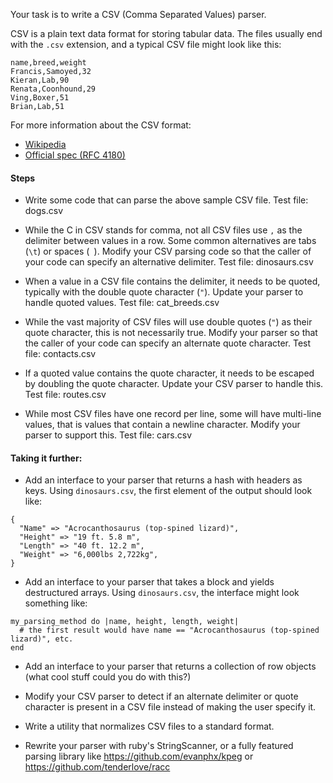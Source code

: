 Your task is to write a CSV (Comma Separated Values) parser.

CSV is a plain text data format for storing tabular data. The files usually end with the `.csv` extension, and a typical CSV file might look like this:

```
name,breed,weight
Francis,Samoyed,32
Kieran,Lab,90
Renata,Coonhound,29
Ving,Boxer,51
Brian,Lab,51
```

For more information about the CSV format:
* [Wikipedia](https://en.wikipedia.org/wiki/Comma-separated_values)
* [Official spec (RFC 4180)](https://tools.ietf.org/html/rfc4180)


#### Steps

* Write some code that can parse the above sample CSV file. Test file: dogs.csv

* While the C in CSV stands for comma, not all CSV files use `,` as the delimiter between values in a row. Some common alternatives are tabs (`\t`) or spaces (` `). Modify your CSV parsing code so that the caller of your code can specify an alternative delimiter. Test file: dinosaurs.csv

* When a value in a CSV file contains the delimiter, it needs to be quoted, typically with the double quote character (`"`). Update your parser to handle quoted values. Test file: cat_breeds.csv

* While the vast majority of CSV files will use double quotes (`"`) as their quote character, this is not necessarily true. Modify your parser so that the caller of your code can specify an alternate quote character. Test file: contacts.csv

* If a quoted value contains the quote character, it needs to be escaped by doubling the quote character. Update your CSV parser to handle this. Test file: routes.csv

* While most CSV files have one record per line, some will have multi-line values, that is values that contain a newline character. Modify your parser to support this. Test file: cars.csv


#### Taking it further:

* Add an interface to your parser that returns a hash with headers as keys. Using `dinosaurs.csv`, the first element of the output should look like:

```
{
  "Name" => "Acrocanthosaurus (top-spined lizard)",
  "Height" => "19 ft. 5.8 m",
  "Length" => "40 ft. 12.2 m",
  "Weight" => "6,000lbs 2,722kg",
}
```

* Add an interface to your parser that takes a block and yields destructured arrays. Using `dinosaurs.csv`, the interface might look something like:

```
my_parsing_method do |name, height, length, weight|
  # the first result would have name == "Acrocanthosaurus (top-spined lizard)", etc.
end
```

* Add an interface to your parser that returns a collection of row objects (what cool stuff could you do with this?)

* Modify your CSV parser to detect if an alternate delimiter or quote character is present in a CSV file instead of making the user specify it.

* Write a utility that normalizes CSV files to a standard format.

* Rewrite your parser with ruby's StringScanner, or a fully featured parsing library like https://github.com/evanphx/kpeg or https://github.com/tenderlove/racc

